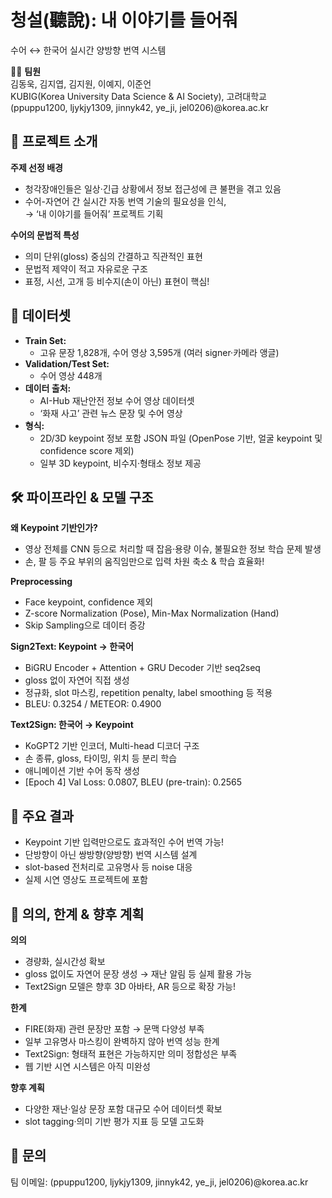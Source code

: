# 청설(聽說): 내 이야기를 들어줘  
수어 ↔ 한국어 실시간 양방향 번역 시스템

👩‍💻 **팀원**  
김동욱, 김지엽, 김지원, 이예지, 이준언  
KUBIG(Korea University Data Science & AI Society), 고려대학교  
(ppuppu1200, ljykjy1309, jinnyk42, ye_ji, jel0206)@korea.ac.kr

## 🏁 프로젝트 소개

**주제 선정 배경**  
- 청각장애인들은 일상·긴급 상황에서 정보 접근성에 큰 불편을 겪고 있음
- 수어-자연어 간 실시간 자동 번역 기술의 필요성을 인식,  
  → ‘내 이야기를 들어줘’ 프로젝트 기획
  
**수어의 문법적 특성**  
- 의미 단위(gloss) 중심의 간결하고 직관적인 표현  
- 문법적 제약이 적고 자유로운 구조  
- 표정, 시선, 고개 등 비수지(손이 아닌) 표현이 핵심!

## 📂 데이터셋

- **Train Set:**  
  - 고유 문장 1,828개, 수어 영상 3,595개 (여러 signer·카메라 앵글)
- **Validation/Test Set:**  
  - 수어 영상 448개  
- **데이터 출처:**  
  - AI-Hub 재난안전 정보 수어 영상 데이터셋  
  - ‘화재 사고’ 관련 뉴스 문장 및 수어 영상  
- **형식:**  
  - 2D/3D keypoint 정보 포함 JSON 파일 (OpenPose 기반, 얼굴 keypoint 및 confidence score 제외)
  - 일부 3D keypoint, 비수지·형태소 정보 제공

## 🛠️ 파이프라인 & 모델 구조

**왜 Keypoint 기반인가?**  
- 영상 전체를 CNN 등으로 처리할 때 잡음·용량 이슈, 불필요한 정보 학습 문제 발생  
- 손, 팔 등 주요 부위의 움직임만으로 입력 차원 축소 & 학습 효율화!

**Preprocessing**  
- Face keypoint, confidence 제외  
- Z-score Normalization (Pose), Min-Max Normalization (Hand)  
- Skip Sampling으로 데이터 증강

**Sign2Text: Keypoint → 한국어**  
- BiGRU Encoder + Attention + GRU Decoder 기반 seq2seq  
- gloss 없이 자연어 직접 생성  
- 정규화, slot 마스킹, repetition penalty, label smoothing 등 적용  
- BLEU: 0.3254 / METEOR: 0.4900

**Text2Sign: 한국어 → Keypoint**  
- KoGPT2 기반 인코더, Multi-head 디코더 구조  
- 손 종류, gloss, 타이밍, 위치 등 분리 학습  
- 애니메이션 기반 수어 동작 생성  
- [Epoch 4] Val Loss: 0.0807, BLEU (pre-train): 0.2565

## 🚀 주요 결과

- Keypoint 기반 입력만으로도 효과적인 수어 번역 가능!
- 단방향이 아닌 쌍방향(양방향) 번역 시스템 설계  
- slot-based 전처리로 고유명사 등 noise 대응  
- 실제 시연 영상도 프로젝트에 포함

## 🌟 의의, 한계 & 향후 계획

**의의**  
- 경량화, 실시간성 확보  
- gloss 없이도 자연어 문장 생성 → 재난 알림 등 실제 활용 가능  
- Text2Sign 모델은 향후 3D 아바타, AR 등으로 확장 가능!

**한계**  
- FIRE(화재) 관련 문장만 포함 → 문맥 다양성 부족  
- 일부 고유명사 마스킹이 완벽하지 않아 번역 성능 한계  
- Text2Sign: 형태적 표현은 가능하지만 의미 정합성은 부족  
- 웹 기반 시연 시스템은 아직 미완성

**향후 계획**  
- 다양한 재난·일상 문장 포함 대규모 수어 데이터셋 확보  
- slot tagging·의미 기반 평가 지표 등 모델 고도화

## 📧 문의

팀 이메일: (ppuppu1200, ljykjy1309, jinnyk42, ye_ji, jel0206)@korea.ac.kr

